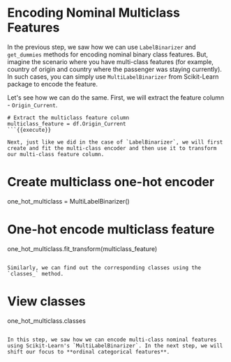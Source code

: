 # Encoding Nominal Multiclass Features

In the previous step, we saw how we can use `LabelBinarizer` and `get_dummies` methods for encoding nominal binary class features. But, imagine the scenario where you have multi-class features (for example, country of origin and country where the passenger was staying currently). In such cases, you can simply use `MultiLabelBinarizer` from Scikit-Learn package to encode the feature.

Let's see how we can do the same. First, we will extract the feature column - `Origin_Current`.

```
# Extract the multiclass feature column
multiclass_feature = df.Origin_Current
```{{execute}}

Next, just like we did in the case of `LabelBinarizer`, we will first create and fit the multi-class encoder and then use it to transform our multi-class feature column.

```
# Create multiclass one-hot encoder
one_hot_multiclass = MultiLabelBinarizer()

# One-hot encode multiclass feature
one_hot_multiclass.fit_transform(multiclass_feature)
``` {{execute}}

Similarly, we can find out the corresponding classes using the `classes_` method.

```
# View classes
one_hot_multiclass.classes
``` {{execute}}

In this step, we saw how we can encode multi-class nominal features using Scikit-Learn's `MultiLabelBinarizer`. In the next step, we will shift our focus to **ordinal categorical features**.
